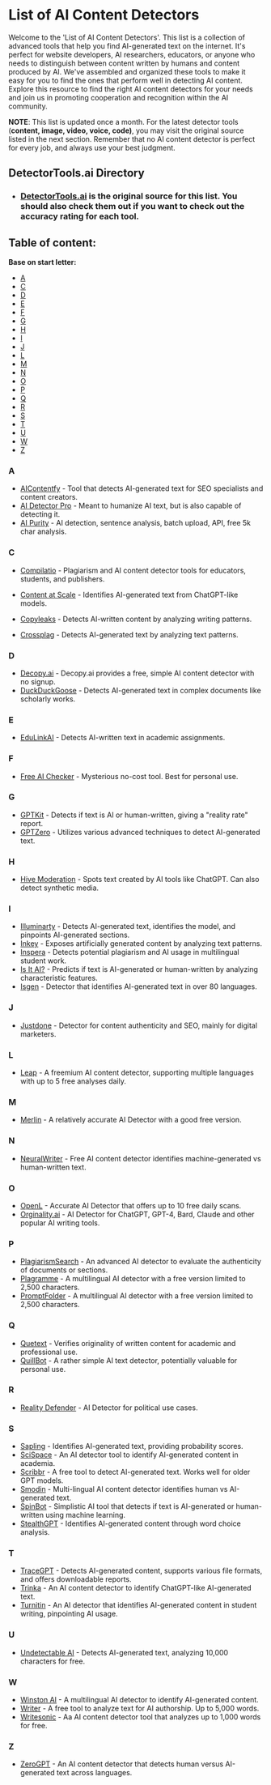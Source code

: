 # List of AI Content Detectors

Welcome to the 'List of AI Content Detectors'. This list is a collection of advanced tools that help you find AI-generated text on the internet. It's perfect for website developers, AI researchers, educators, or anyone who needs to distinguish between content written by humans and content produced by AI. We've assembled and organized these tools to make it easy for you to find the ones that perform well in detecting AI content. Explore this resource to find the right AI content detectors for your needs and join us in promoting cooperation and recognition within the AI community.

**NOTE**: This list is updated once a month. For the latest detector tools (**content, image, video, voice, code)**, you may visit the original source listed in the next section. Remember that no AI content detector is perfect for every job, and always use your best judgment.

## DetectorTools.ai Directory
- ### [DetectorTools.ai](https://detectortools.ai) is the original source for this list. You should also check them out if you want to check out the accuracy rating for each tool.

## Table of content:
**Base on start letter:**

 - [A](#a)
 - [C](#c)
 - [D](#d)
 - [E](#e)
 - [F](#f)
 - [G](#g)
 - [H](#h)
 - [I](#i)
 - [J](#j)
 - [L](#l)
 - [M](#m)
 - [N](#n)
 - [O](#o)
 - [P](#p)
 - [Q](#q)
 - [R](#r)
 - [S](#s)
 - [T](#t)
 - [U](#u)
 - [W](#w)
 - [Z](#z)

 ### A
 - [AIContentfy](https://aicontentfy.com/free-ai-content-detector-tool/) - Tool that detects AI-generated text for SEO specialists and content creators.
 - [AI Detector Pro](https://aidetector.pro/) - Meant to humanize AI text, but is also capable of detecting it.
 - [AI Purity](https://www.ai-purity.com/) - AI detection, sentence analysis, batch upload, API, free 5k char analysis.

 ### C
 - [Compilatio](https://www.compilatio.net/) - Plagiarism and AI content detector tools for educators, students, and publishers.
 - [Content at Scale](https://contentatscale.ai/ai-content-detector/) - Identifies AI-generated text from ChatGPT-like models.
 - [Copyleaks](https://copyleaks.com/ai-content-detector) - Detects AI-written content by analyzing writing patterns.

 - [Crossplag](https://crossplag.com/ai-content-detector/) - Detects AI-generated text by analyzing text patterns. 

 ### D
 - [Decopy.ai](https://decopy.ai/) - Decopy.ai provides a free, simple AI content detector with no signup.
 - [DuckDuckGoose](https://www.duckduckgoose.ai/ai-text-detection/) - Detects AI-generated text in complex documents like scholarly works. 
 
 ### E
 - [EduLinkAI](https://edulinkai.com/checker-ai/) - Detects AI-written text in academic assignments.

 ### F
 - [Free AI Checker](https://www.freeaichecker.com/check) - Mysterious no-cost tool. Best for personal use.
 
 ### G
 - [GPTKit](https://gptkit.ai/) - Detects if text is AI or human-written, giving a "reality rate" report. 
 - [GPTZero](https://gptzero.me/) - Utilizes various advanced techniques to detect AI-generated text. 

 ### H
 - [Hive Moderation](https://gptkit.ai/) - Spots text created by AI tools like ChatGPT. Can also detect synthetic media.

 ### I
 - [Illuminarty](https://illuminarty.ai/en/text/ai-generated-text-detection.html/) - Detects AI-generated text, identifies the model, and pinpoints AI-generated sections.
 - [Inkey](https://www.inkey.ai/ai-tools/ai-detector) - Exposes artificially generated content by analyzing text patterns.
 - [Inspera](https://www.inspera.com/inspera-originality/) - Detects potential plagiarism and AI usage in multilingual student work. 
 - [Is It AI?](https://isitai.com/ai-text-detector/) - Predicts if text is AI-generated or human-written by analyzing characteristic features.
 - [Isgen](https://isgen.ai/) - Detector that identifies AI-generated text in over 80 languages.

 ### J
 - [Justdone](https://justdone.ai/other/ai-detector) - Detector for content authenticity and SEO, mainly for digital marketers.

 ### L
 - [Leap](https://www.tryleap.ai/tools/ai-content-detector) - A freemium AI content detector, supporting multiple languages with up to 5 free analyses daily.

 ### M
 - [Merlin](https://www.getmerlin.in/ai-detection/) - A relatively accurate AI Detector with a good free version.

 ### N
 - [NeuralWriter](https://neuralwriter.com/content-detector-tool/) - Free AI content detector identifies machine-generated vs human-written text.
 
 ### O
  - [OpenL](https://openl.io/ai-detector) - Accurate AI Detector that offers up to 10 free daily scans.
  - [Orginality.ai](https://originality.ai/ai-checker/) - AI Detector for ChatGPT, GPT-4, Bard, Claude and other popular AI writing tools.

 ### P
  - [PlagiarismSearch](https://plagiarismsearch.com/ai-content-detector/) - An advanced AI detector to evaluate the authenticity of documents or sections.
  - [Plagramme](https://www.plagramme.com/services/ai/) - A multilingual AI detector with a free version limited to 2,500 characters.
  - [PromptFolder](https://promptfolder.com/chatgpt-detector/) - A multilingual AI detector with a free version limited to 2,500 characters.

 ### Q
  - [Quetext](https://www.quetext.com/ai-detector/) - Verifies originality of written content for academic and professional use. 
  - [QuillBot](https://quillbot.com/ai-content-detector/) - A rather simple AI text detector, potentially valuable for personal use.

 ### R
  - [Reality Defender](https://www.realitydefender.com/) - AI Detector for political use cases.

 ### S
  - [Sapling](https://sapling.ai/ai-content-detector/) - Identifies AI-generated text, providing probability scores. 
  - [SciSpace](https://typeset.io/ai-detector) -  An AI detector tool to identify AI-generated content in academia.
  - [Scribbr](https://www.scribbr.com/ai-detector/) - A free tool to detect AI-generated text. Works well for older GPT models. 
  - [Smodin](https://smodin.io/ai-content-detector) - Multi-lingual AI content detector identifies human vs AI-generated text. 
  - [SpinBot](https://spinbot.com/ai-content-detector) - Simplistic AI tool that detects if text is AI-generated or human-written using machine learning.
  - [StealthGPT](https://www.stealthgpt.ai/ai-checker) - Identifies AI-generated content through word choice analysis.

 ### T
  - [TraceGPT](https://plagiarismcheck.org/ai-detector/) - Detects AI-generated content, supports various file formats, and offers downloadable reports.
  - [Trinka](https://www.trinka.ai/ai-content-detector/) - An AI content detector to identify ChatGPT-like AI-generated text. 
  - [Turnitin](https://www.turnitin.com/solutions/topics/ai-writing/ai-detector/) - An AI detector that identifies AI-generated content in student writing, pinpointing AI usage.

 ### U
   - [Undetectable AI](https://undetectable.ai/) - Detects AI-generated text, analyzing 10,000 characters for free.

 ### W
   - [Winston AI](https://gowinston.ai/) - A multilingual AI detector to identify AI-generated content. 
   - [Writer](https://writer.com/ai-content-detector/) - A free tool to analyze text for AI authorship. Up to 5,000 words.
   - [Writesonic](https://writesonic.com/ai-content-detector) - Aa AI content detector tool that analyzes up to 1,000 words for free.

 ### Z
- [ZeroGPT](https://www.zerogpt.com/) - An AI content detector that detects human versus AI-generated text across languages.

